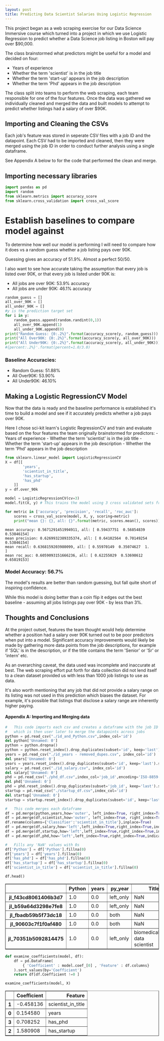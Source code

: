 ```yaml
---
layout: post
title: Predicting Data Scientist Salaries Using Logistic Regression
---
```


This project began as a web scraping exercise for our Data Science Immersive course which turned into a project in which we use Logistic Regression to predict whether a Data Science job listing in Boston will pay over $90,000.

The class brainstormed what predictors might be useful for a model and decided on four:

- Years of experience
- Whether the term 'scientist' is in the job title
- Whether the term 'start-up' appears in the job description
- Whether the term 'Phd' appears in the job description

The class split into teams to perform the web scraping, each team responsible for one of the four features.  Once the data was gathered we individually cleaned and merged the data and built models to attempt to predict whether listings had a salary of over $90K.

## Importing and Cleaning the CSVs

Each job's feature was stored in seperate CSV files with a job ID and the datapoint.  Each CSV had to be imported and cleaned, then they were merged using the job ID in order to conduct further analysis using a single dataframe.

See Appendix A below to for the code that performed the clean and merge.

## Importing necessary libraries


```python
import pandas as pd
import random
from sklearn.metrics import accuracy_score
from sklearn.cross_validation import cross_val_score
```

# Establish baselines to compare model against

To determine how well our model is performing I will need to compare how it does vs a random guess whether a job listing pays over 90K.

Guessing gives an accuracy of 51.9%.  Almost a perfect 50/50.

I also want to see how accurate taking the assumption that every job is listed over 90K, or that every job is listed under 90K is:

- All jobs are over 90K: 53.9% accuracy
- All jobs are under 90K: 46.1% accuracy


```python
random_guess = []
all_over_90K = []
all_under_90K = []
#y is the prediction target set
for i in y:
    random_guess.append(random.randint(0,1))
    all_over_90K.append(1)
    all_under_90K.append(0)
print("Random Guess: {0:.2%}".format(accuracy_score(y, random_guess)))
print("All Over90K: {0:.2%}".format(accuracy_score(y, all_over_90K)))
print("All Under90K: {0:.2%}".format(accuracy_score(y, all_under_90K)))
#{percent:.2%}'.format(percent=1.0/3.0)
```
### Baseline Accuracies:
- Random Guess: 51.88%
- All Over90K: 53.90%
- All Under90K: 46.10%


## Making a Logistic RegressionCV Model

Now that the data is ready and the baseline performance is established it's time to build a model and see if it accurately predicts whether a job pays over 90K.

Here I chose sci-kit learn's Logistic RegressionCV and train and evaluate based on the four features the team originally brainstormed for predictors:
    - Years of experience
    - Whether the term 'scientist' is in the job title
    - Whether the term 'start-up' appears in the job description
    - Whether the term 'Phd' appears in the job description


```python
from sklearn.linear_model import LogisticRegressionCV
X = df[[
        'years',
        'scientist_in_title',
        'has_startup',
        'has_phd'
    ]]
y = df.over_90k

model = LogisticRegressionCV(cv=3)
model.fit(X, y) # This trains the model using 3 cross validated sets from the data

for metric in ['accuracy', 'precision', 'recall', 'roc_auc']:
    scores = cross_val_score(model, X, y, scoring=metric)
    print("mean {}: {}, all: {}".format(metric, scores.mean(), scores))
```

    mean accuracy: 0.5671291451994911, all: [ 0.59437751  0.56854839  0.53846154]
    mean precision: 0.6269932389335374, all: [ 0.64102564  0.70149254  0.53846154]
    mean recall: 0.6368159203980099, all: [ 0.55970149  0.35074627  1.        ]
    mean roc_auc: 0.6059093151666236, all: [ 0.62255029  0.53698612  0.65819153]


### Model Accuracy: 56.7%

The model's results are better than random guessing, but fall quite short of inspiring confidence.

While this model is doing better than a coin flip it edges out the best baseline - assuming all jobs listings pay over 90K - by less than 3%.

## Thoughts and Conclusions

At the project outset, features the team thought would help determine whether a position had a salary over 90K turned out to be poor predictors when put into a model.  Significant accuracy improvements would likely be made by gathering more data points from the job descriptions, for example if 'SQL' is in the description, or if the title contains the term 'Senior' or 'Sr' or 'intern' etc.

As an overarching caveat, the data used was incomplete and inaccurate at best.  The web scraping effort put forth for data collection did not lend itself to a clean dataset provided us with less than 1000 job listings to use as data.

It's also worth mentioning that any job that did not provide a salary range on its listing was not used in this prediction which biases the dataset. For example, it's possible that listings that disclose a salary range are inherently higher paying.

#### Appendix A: Importing and Merging data


```python
#   This code imports each csv and creates a dataframe with the job ID as the index
#   which is then user later to merge the datapoints across jobs
python = pd.read_csv("./id_and_Python.csv",index_col='id')
del python['Unnamed: 0']
python = python.dropna()
python = python.reset_index().drop_duplicates(subset='id', keep='last').set_index('id')
years = pd.read_csv("./id_years - removed_dupes.csv", index_col='id')
del years['Unnamed: 0']
years = years.reset_index().drop_duplicates(subset='id', keep='last').set_index('id')
salary = pd.read_csv("./id_salary.csv", index_col='id')
del salary['Unnamed: 0']
phd = pd.read_csv("./phd_df.csv",index_col='job_id',encoding='ISO-8859-1')
del phd['Unnamed: 0']
phd = phd.reset_index().drop_duplicates(subset='job_id', keep='last').set_index('job_id')
startup = pd.read_csv("./startup_df.csv",index_col='id')
del startup['Unnamed: 0']
startup = startup.reset_index().drop_duplicates(subset='id', keep='last').set_index('id')
```


```python
#   This code merges each dataframe
df = pd.merge(python,years,how='outer', left_index=True, right_index=True, indicator='py_year')
df = pd.merge(df,scientist,how='outer', left_index=True, right_index=True, indicator='scientist_merge')
df.rename(columns={'Classifier':'scientist_in_title'},inplace=True)
df = pd.merge(df,salary,how='left',left_index=True,right_index=True,indicator='salary_merge')
df = pd.merge(df,startup,how='left',left_index=True,right_index=True,indicator='startup_merge')
df = pd.merge(df,phd,how='left',left_index=True,right_index=True,indicator='phd_merge')
```


```python
#   Fills any 'NaN' values with 0s
df['Python'] = df['Python'].fillna(0)
df['years'] = df['years'].fillna(0)
df['has_phd'] = df['has_phd'].fillna(0)
df['has_startup'] = df['has_startup'].fillna(0)
df['scientist_in_title'] = df['scientist_in_title'].fillna(0)
```


```python
df.head()
```




<div>
<table border="1" class="dataframe">
  <thead>
    <tr style="text-align: right;">
      <th></th>
      <th>Python</th>
      <th>years</th>
      <th>py_year</th>
      <th>Title</th>
      <th>scientist_in_title</th>
      <th>scientist_merge</th>
      <th>over_90k</th>
      <th>salary_merge</th>
      <th>has_startup</th>
      <th>startup_merge</th>
      <th>has_phd</th>
      <th>title</th>
      <th>phd_merge</th>
    </tr>
  </thead>
  <tbody>
    <tr>
      <th>jl_f43cd8061406b3d7</th>
      <td>1.0</td>
      <td>0.0</td>
      <td>left_only</td>
      <td>NaN</td>
      <td>0.0</td>
      <td>left_only</td>
      <td>1.0</td>
      <td>both</td>
      <td>0.0</td>
      <td>left_only</td>
      <td>0.0</td>
      <td>NaN</td>
      <td>left_only</td>
    </tr>
    <tr>
      <th>jl_b59a64d3298e7fe8</th>
      <td>1.0</td>
      <td>0.0</td>
      <td>left_only</td>
      <td>NaN</td>
      <td>0.0</td>
      <td>left_only</td>
      <td>1.0</td>
      <td>both</td>
      <td>0.0</td>
      <td>left_only</td>
      <td>0.0</td>
      <td>NaN</td>
      <td>left_only</td>
    </tr>
    <tr>
      <th>jl_fbadb59b5f73dc18</th>
      <td>1.0</td>
      <td>0.0</td>
      <td>both</td>
      <td>NaN</td>
      <td>0.0</td>
      <td>left_only</td>
      <td>1.0</td>
      <td>both</td>
      <td>0.0</td>
      <td>left_only</td>
      <td>0.0</td>
      <td>NaN</td>
      <td>left_only</td>
    </tr>
    <tr>
      <th>jl_90603c7f1f0af480</th>
      <td>1.0</td>
      <td>0.0</td>
      <td>both</td>
      <td>NaN</td>
      <td>0.0</td>
      <td>left_only</td>
      <td>1.0</td>
      <td>both</td>
      <td>0.0</td>
      <td>left_only</td>
      <td>0.0</td>
      <td>NaN</td>
      <td>left_only</td>
    </tr>
    <tr>
      <th>jl_70351b5092814475</th>
      <td>1.0</td>
      <td>0.0</td>
      <td>left_only</td>
      <td>biomedical data scientist</td>
      <td>1.0</td>
      <td>both</td>
      <td>1.0</td>
      <td>both</td>
      <td>0.0</td>
      <td>left_only</td>
      <td>1.0</td>
      <td>Biomedical Data Scientist</td>
      <td>both</td>
    </tr>
  </tbody>
</table>
</div>




```python
def examine_coefficients(model, df):
    df = pd.DataFrame(
        { 'Coefficient' : model.coef_[0] , 'Feature' : df.columns}
    ).sort_values(by='Coefficient')
    return df[df.Coefficient !=0 ]

examine_coefficients(model, X)
```




<div>
<table border="1" class="dataframe">
  <thead>
    <tr style="text-align: right;">
      <th></th>
      <th>Coefficient</th>
      <th>Feature</th>
    </tr>
  </thead>
  <tbody>
    <tr>
      <th>1</th>
      <td>-0.458136</td>
      <td>scientist_in_title</td>
    </tr>
    <tr>
      <th>0</th>
      <td>0.154580</td>
      <td>years</td>
    </tr>
    <tr>
      <th>3</th>
      <td>0.708252</td>
      <td>has_phd</td>
    </tr>
    <tr>
      <th>2</th>
      <td>1.580908</td>
      <td>has_startup</td>
    </tr>
  </tbody>
</table>
</div>
